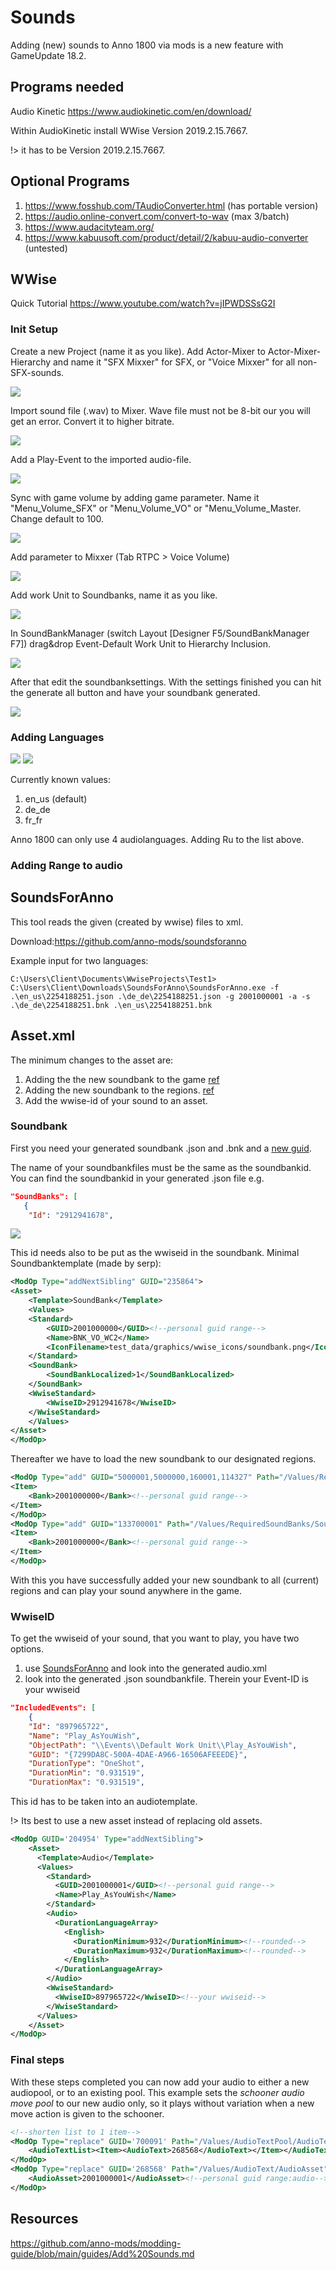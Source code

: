 # Sounds

Adding (new) sounds to Anno 1800 via mods is a new feature with GameUpdate 18.2.

## Programs needed

Audio Kinetic https://www.audiokinetic.com/en/download/

Within AudioKinetic install WWise Version 2019.2.15.7667.

!> it has to be Version 2019.2.15.7667.

## Optional Programs

1. https://www.fosshub.com/TAudioConverter.html (has portable version)
2. https://audio.online-convert.com/convert-to-wav (max 3/batch)
3. https://www.audacityteam.org/
4. https://www.kabuusoft.com/product/detail/2/kabuu-audio-converter (untested)

## WWise

Quick Tutorial https://www.youtube.com/watch?v=jIPWDSSsG2I

### Init Setup

Create a new Project (name it as you like).
Add Actor-Mixer to Actor-Mixer-Hierarchy and name it "SFX Mixxer" for SFX, or "Voice Mixxer" for all non-SFX-sounds.

<img  src="./img/ActorMixer.png">

Import sound file (.wav) to Mixer. Wave file must not be 8-bit our you will get an error. Convert it to higher bitrate.

<img  src="./img/import.png">

Add a Play-Event to the imported audio-file.

<img  src="./img/playevent.png">

Sync with game volume by adding game parameter. Name it "Menu_Volume_SFX" or "Menu_Volume_VO" or "Menu_Volume_Master. Change default to 100.

<img  src="./img/gameparameter.png">

Add parameter to Mixxer (Tab RTPC > Voice Volume)

<img  src="./img/rtpc.png">

Add work Unit to Soundbanks, name it as you like.

<img  src="./img/soundbankworker.png">

In SoundBankManager (switch Layout [Designer F5/SoundBankManager F7]) drag&drop Event-Default Work Unit to Hierarchy Inclusion.

<img  src="./img/hierarchy.png">

After that edit the soundbanksettings. With the settings finished you can hit the generate all button and have your soundbank generated.

<img  src="./img/soundbanksettings.png">



### Adding Languages

<img  src="./img/language.png">

<img  src="./img/language_2.png">

Currently known values:

1. en_us (default)
2. de_de
3. fr_fr

Anno 1800 can only use 4 audiolanguages. Adding Ru to the list above.

### Adding Range to audio

## SoundsForAnno

This tool reads the given (created by wwise) files to xml.

Download:https://github.com/anno-mods/soundsforanno

Example input for two languages:
```
C:\Users\Client\Documents\WwiseProjects\Test1> C:\Users\Client\Downloads\SoundsForAnno\SoundsForAnno.exe -f .\en_us\2254188251.json .\de_de\2254188251.json -g 2001000001 -a -s .\de_de\2254188251.bnk .\en_us\2254188251.bnk
```

## Asset.xml

The minimum changes to the asset are:

1. Adding the the new soundbank to the game [ref](/en/tutorials/sounds?id=soundbank)
2. Adding the new soundbank to the regions. [ref](/en/tutorials/sounds?id=soundbank)
3. Add the wwise-id of your sound to an asset.

### Soundbank

First you need your generated soundbank .json and .bnk and a [new guid](https://github.com/anno-mods/GuidRanges?tab=readme-ov-file#personal-guid-range).

The name of your soundbankfiles must be the same as the soundbankid. You can find the soundbankid in your generated .json file e.g.
```json
"SoundBanks": [
   {
    "Id": "2912941678",
```

<img  src="./img/name_soundbanks.png">

This id needs also to be put as the wwiseid in the soundbank. Minimal Soundbanktemplate (made by serp):

```xml
<ModOp Type="addNextSibling" GUID="235864">
<Asset>
    <Template>SoundBank</Template>
    <Values>
    <Standard>
        <GUID>2001000000</GUID><!--personal guid range-->
        <Name>BNK_VO_WC2</Name>
        <IconFilename>test_data/graphics/wwise_icons/soundbank.png</IconFilename>
    </Standard>
    <SoundBank>
        <SoundBankLocalized>1</SoundBankLocalized>
    </SoundBank>
    <WwiseStandard>
        <WwiseID>2912941678</WwiseID>
    </WwiseStandard>
    </Values>
</Asset>
</ModOp>
```

Thereafter we have to load the new soundbank to our designated regions.

```xml
<ModOp Type="add" GUID="5000001,5000000,160001,114327" Path="/Values/RequiredSoundBanks/SoundBanks">
<Item>
    <Bank>2001000000</Bank><!--personal guid range-->
</Item>
</ModOp>
<ModOp Type="add" GUID="133700001" Path="/Values/RequiredSoundBanks/SoundBanks" Condition="@133700001">
<Item>
    <Bank>2001000000</Bank><!--personal guid range-->
</Item>
</ModOp>
```

With this you have successfully added your new soundbank to all (current) regions and can play your sound anywhere in the game.

### WwiseID

To get the wwiseid of your sound, that you want to play, you have two options.

1. use [SoundsForAnno](/en/tutorials/sounds?id=SoundsForAnno) and look into the generated audio.xml
2. look into the generated .json soundbankfile. Therein your Event-ID is your wwiseid

```json
"IncludedEvents": [
    {
    "Id": "897965722",
    "Name": "Play_AsYouWish",
    "ObjectPath": "\\Events\\Default Work Unit\\Play_AsYouWish",
    "GUID": "{7299DA8C-500A-4DAE-A966-16506AFEEEDE}",
    "DurationType": "OneShot",
    "DurationMin": "0.931519",
    "DurationMax": "0.931519",
```

This id has to be taken into an audiotemplate.

!> Its best to use a new asset instead of replacing old assets.

``` xml
<ModOp GUID='204954' Type="addNextSibling">
    <Asset>
      <Template>Audio</Template>
      <Values>
        <Standard>
          <GUID>2001000001</GUID><!--personal guid range-->
          <Name>Play_AsYouWish</Name>
        </Standard>
        <Audio>
          <DurationLanguageArray>
            <English>
              <DurationMinimum>932</DurationMinimum><!--rounded-->
              <DurationMaximum>932</DurationMaximum><!--rounded-->
            </English>
          </DurationLanguageArray>
        </Audio>
        <WwiseStandard>
          <WwiseID>897965722</WwiseID><!--your wwiseid-->
        </WwiseStandard>
      </Values>
    </Asset>
</ModOp>
```

### Final steps

With these steps completed you can now add your audio to either a new audiopool, or to an existing pool. This example sets the _schooner audio move pool_ to our new audio only, so it plays without variation when a new move action is given to the schooner.

```xml
<!--shorten list to 1 item-->
<ModOp Type="replace" GUID='700091' Path="/Values/AudioTextPool/AudioTextList">
    <AudioTextList><Item><AudioText>268568</AudioText></Item></AudioTextList>
</ModOp>
<ModOp Type="replace" GUID='268568' Path="/Values/AudioText/AudioAsset">
    <AudioAsset>2001000001</AudioAsset><!--personal guid range:audio-->
</ModOp>
```

## Resources

https://github.com/anno-mods/modding-guide/blob/main/guides/Add%20Sounds.md